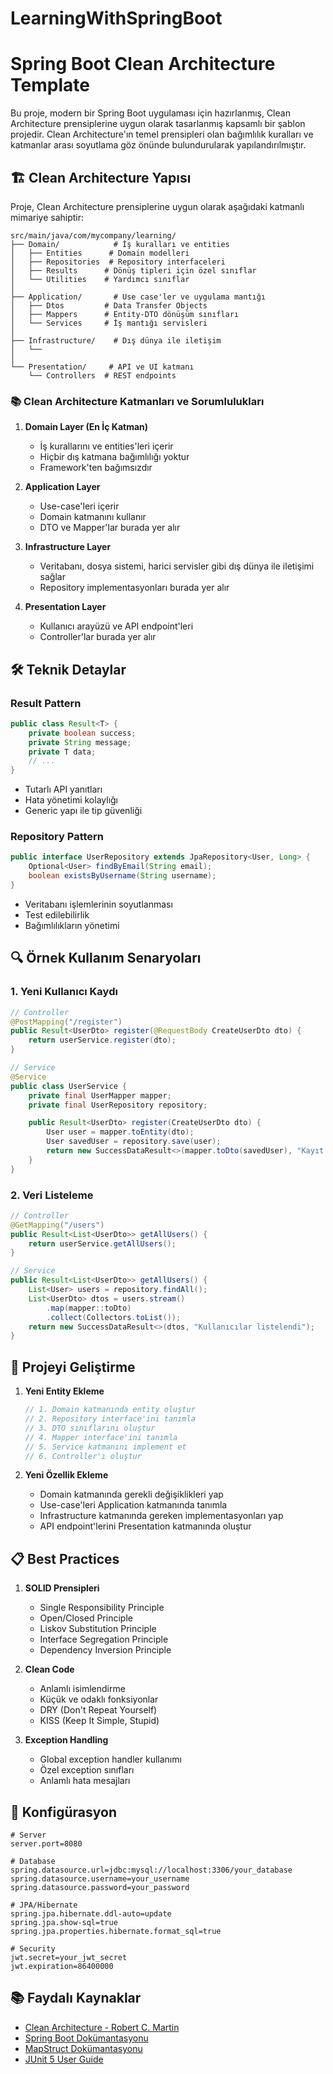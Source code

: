 # LearningWithSpringBoot

# Spring Boot Clean Architecture Template


Bu proje, modern bir Spring Boot uygulaması için hazırlanmış, Clean Architecture prensiplerine uygun olarak tasarlanmış kapsamlı bir şablon projedir. Clean Architecture'ın temel prensipleri olan bağımlılık kuralları ve katmanlar arası soyutlama göz önünde bulundurularak yapılandırılmıştır.

## 🏗️ Clean Architecture Yapısı

Proje, Clean Architecture prensiplerine uygun olarak aşağıdaki katmanlı mimariye sahiptir:

```
src/main/java/com/mycompany/learning/
├── Domain/            # İş kuralları ve entities
│   ├── Entities      # Domain modelleri
│   ├── Repositories  # Repository interfaceleri
│   ├── Results      # Dönüş tipleri için özel sınıflar
│   └── Utilities    # Yardımcı sınıflar
│
├── Application/       # Use case'ler ve uygulama mantığı
│   ├── Dtos         # Data Transfer Objects
│   ├── Mappers      # Entity-DTO dönüşüm sınıfları
│   └── Services     # İş mantığı servisleri
│
├── Infrastructure/    # Dış dünya ile iletişim
│   └──
│
└── Presentation/     # API ve UI katmanı
    └── Controllers  # REST endpoints
```

### 📚 Clean Architecture Katmanları ve Sorumlulukları

1. **Domain Layer (En İç Katman)**
   - İş kurallarını ve entities'leri içerir
   - Hiçbir dış katmana bağımlılığı yoktur
   - Framework'ten bağımsızdır

2. **Application Layer**
   - Use-case'leri içerir
   - Domain katmanını kullanır
   - DTO ve Mapper'lar burada yer alır

3. **Infrastructure Layer**
   - Veritabanı, dosya sistemi, harici servisler gibi dış dünya ile iletişimi sağlar
   - Repository implementasyonları burada yer alır

4. **Presentation Layer**
   - Kullanıcı arayüzü ve API endpoint'leri
   - Controller'lar burada yer alır

## 🛠️ Teknik Detaylar

### Result Pattern
```java
public class Result<T> {
    private boolean success;
    private String message;
    private T data;
    // ...
}
```
- Tutarlı API yanıtları
- Hata yönetimi kolaylığı
- Generic yapı ile tip güvenliği

### Repository Pattern
```java
public interface UserRepository extends JpaRepository<User, Long> {
    Optional<User> findByEmail(String email);
    boolean existsByUsername(String username);
}
```
- Veritabanı işlemlerinin soyutlanması
- Test edilebilirlik
- Bağımlılıkların yönetimi

## 🔍 Örnek Kullanım Senaryoları

### 1. Yeni Kullanıcı Kaydı
```java
// Controller
@PostMapping("/register")
public Result<UserDto> register(@RequestBody CreateUserDto dto) {
    return userService.register(dto);
}

// Service
@Service
public class UserService {
    private final UserMapper mapper;
    private final UserRepository repository;

    public Result<UserDto> register(CreateUserDto dto) {
        User user = mapper.toEntity(dto);
        User savedUser = repository.save(user);
        return new SuccessDataResult<>(mapper.toDto(savedUser), "Kayıt başarılı");
    }
}
```

### 2. Veri Listeleme
```java
// Controller
@GetMapping("/users")
public Result<List<UserDto>> getAllUsers() {
    return userService.getAllUsers();
}

// Service
public Result<List<UserDto>> getAllUsers() {
    List<User> users = repository.findAll();
    List<UserDto> dtos = users.stream()
        .map(mapper::toDto)
        .collect(Collectors.toList());
    return new SuccessDataResult<>(dtos, "Kullanıcılar listelendi");
}
```

## 🚀 Projeyi Geliştirme

1. **Yeni Entity Ekleme**
   ```java
   // 1. Domain katmanında entity oluştur
   // 2. Repository interface'ini tanımla
   // 3. DTO sınıflarını oluştur
   // 4. Mapper interface'ini tanımla
   // 5. Service katmanını implement et
   // 6. Controller'ı oluştur
   ```

2. **Yeni Özellik Ekleme**
   - Domain katmanında gerekli değişiklikleri yap
   - Use-case'leri Application katmanında tanımla
   - Infrastructure katmanında gereken implementasyonları yap
   - API endpoint'lerini Presentation katmanında oluştur

## 📋 Best Practices

1. **SOLID Prensipleri**
   - Single Responsibility Principle
   - Open/Closed Principle
   - Liskov Substitution Principle
   - Interface Segregation Principle
   - Dependency Inversion Principle

2. **Clean Code**
   - Anlamlı isimlendirme
   - Küçük ve odaklı fonksiyonlar
   - DRY (Don't Repeat Yourself)
   - KISS (Keep It Simple, Stupid)

3. **Exception Handling**
   - Global exception handler kullanımı
   - Özel exception sınıfları
   - Anlamlı hata mesajları

## 🔧 Konfigürasyon

```properties
# Server
server.port=8080

# Database
spring.datasource.url=jdbc:mysql://localhost:3306/your_database
spring.datasource.username=your_username
spring.datasource.password=your_password

# JPA/Hibernate
spring.jpa.hibernate.ddl-auto=update
spring.jpa.show-sql=true
spring.jpa.properties.hibernate.format_sql=true

# Security
jwt.secret=your_jwt_secret
jwt.expiration=86400000
```


## 📚 Faydalı Kaynaklar

- [Clean Architecture - Robert C. Martin](https://blog.cleancoder.com/uncle-bob/2012/08/13/the-clean-architecture.html)
- [Spring Boot Dokümantasyonu](https://docs.spring.io/spring-boot/docs/current/reference/html/)
- [MapStruct Dokümantasyonu](https://mapstruct.org/documentation/stable/reference/html/)
- [JUnit 5 User Guide](https://junit.org/junit5/docs/current/user-guide/)

